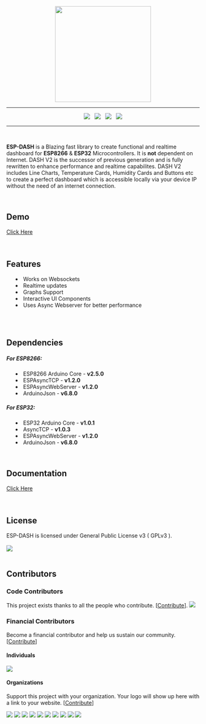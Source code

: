<p align="center"><img src="https://raw.githubusercontent.com/ayushsharma82/ESP-DASH/master/docs/img/logo-above.svg?sanitize=true" width="250"></p>

<hr/>

<p align="center">
<img src="https://img.shields.io/github/last-commit/ayushsharma82/ESP-DASH.svg?style=for-the-badge" />
&nbsp;
<img src="https://img.shields.io/travis/com/ayushsharma82/ESP-DASH.svg?style=for-the-badge" />
&nbsp;
<img src="https://img.shields.io/github/license/ayushsharma82/ESP-DASH.svg?style=for-the-badge" />
&nbsp;
<a href="https://www.buymeacoffee.com/6QGVpSj" target="_blank"><img src="https://img.shields.io/badge/Buy%20me%20a%20coffee-%245-orange?style=for-the-badge&logo=buy-me-a-coffee" /></a>
</p>

<hr/>

<br/>

<p><b>ESP-DASH</b> is a Blazing fast library to create functional and realtime dashboard for <b>ESP8266</b> & <b>ESP32</b> Microcontrollers. It is <b>not</b> dependent on Internet. DASH V2 is the successor of previous generation and is fully rewritten to enhance performance and realtime capabilites. DASH V2 includes Line Charts, Temperature Cards, Humidity Cards and Buttons etc to create a perfect dashboard which is accessible locally via your device IP without the need of an internet connection.</p>

<br/>

<h2>Demo</h2>
<a href="https://ayushsharma82.github.io/ESP-DASH" target="_blank">Click Here</a>

<br/>
<br/>
<br/>

<h2>Features</h2>
<p>
  <ul style="list-style-position: inside;">
      <li>Works on Websockets</li>
      <li>Realtime updates</li>
      <li>Graphs Support</li>
      <li>Interactive UI Components</li>
      <li>Uses Async Webserver for better performance</li>
  </ul>
</p>

<br/>
<br/>

<h2>Dependencies</h2>
<p>
  <h5>For ESP8266:</h5>
  <ul style="list-style-position: inside;">
      <li>ESP8266 Arduino Core - <b>v2.5.0</b></li>
      <li>ESPAsyncTCP - <b>v1.2.0</b></li>
  	  <li>ESPAsyncWebServer - <b>v1.2.0</b></li>
      <li>ArduinoJson - <b>v6.8.0</b></li>
  </ul>
  
  <h5>For ESP32:</h5>
  <ul style="list-style-position: inside;">
      <li>ESP32 Arduino Core - <b>v1.0.1</b></li>
      <li>AsyncTCP - <b>v1.0.3</b></li>
  	  <li>ESPAsyncWebServer - <b>v1.2.0</b></li>
      <li>ArduinoJson - <b>v6.8.0</b></li>
  </ul>
</p>

<br/>

<h2>Documentation</h2>
<a href="https://github.com/ayushsharma82/ESP-DASH/wiki/Getting-Started">Click Here</a>

<br/>
<br/>
<br/>


<h2>License</h2>
ESP-DASH is licensed under General Public License v3 ( GPLv3 ).
<br/>
<br/>
<img src="https://img.shields.io/github/license/ayushsharma82/ESP-DASH.svg?style=for-the-badge" />
</div>
<br/>
<br/>

## Contributors

### Code Contributors

This project exists thanks to all the people who contribute. [[Contribute](CONTRIBUTING.md)].
<a href="https://github.com/ayushsharma82/ESP-DASH/graphs/contributors"><img src="https://opencollective.com/espdash/contributors.svg?width=890&button=false" /></a>

### Financial Contributors

Become a financial contributor and help us sustain our community. [[Contribute](https://opencollective.com/espdash/contribute)]

#### Individuals

<a href="https://opencollective.com/espdash"><img src="https://opencollective.com/espdash/individuals.svg?width=890"></a>

#### Organizations

Support this project with your organization. Your logo will show up here with a link to your website. [[Contribute](https://opencollective.com/espdash/contribute)]

<a href="https://opencollective.com/espdash/organization/0/website"><img src="https://opencollective.com/espdash/organization/0/avatar.svg"></a>
<a href="https://opencollective.com/espdash/organization/1/website"><img src="https://opencollective.com/espdash/organization/1/avatar.svg"></a>
<a href="https://opencollective.com/espdash/organization/2/website"><img src="https://opencollective.com/espdash/organization/2/avatar.svg"></a>
<a href="https://opencollective.com/espdash/organization/3/website"><img src="https://opencollective.com/espdash/organization/3/avatar.svg"></a>
<a href="https://opencollective.com/espdash/organization/4/website"><img src="https://opencollective.com/espdash/organization/4/avatar.svg"></a>
<a href="https://opencollective.com/espdash/organization/5/website"><img src="https://opencollective.com/espdash/organization/5/avatar.svg"></a>
<a href="https://opencollective.com/espdash/organization/6/website"><img src="https://opencollective.com/espdash/organization/6/avatar.svg"></a>
<a href="https://opencollective.com/espdash/organization/7/website"><img src="https://opencollective.com/espdash/organization/7/avatar.svg"></a>
<a href="https://opencollective.com/espdash/organization/8/website"><img src="https://opencollective.com/espdash/organization/8/avatar.svg"></a>
<a href="https://opencollective.com/espdash/organization/9/website"><img src="https://opencollective.com/espdash/organization/9/avatar.svg"></a>
